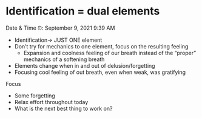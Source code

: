 # Identification = dual elements

Date & Time ⏰: September 9, 2021 9:39 AM

- Identification→ JUST ONE element
- Don’t try for mechanics to one element, focus on the resulting feeling
    - Expansion and coolness feeling of our breath instead of the “proper” mechanics of a softening breath
- Elements change when in and out of delusion/forgetting
- Focusing cool feeling of out breath, even when weak, was gratifying

Focus

- Some forgetting
- Relax effort throughout today
- What is the next best thing to work on?